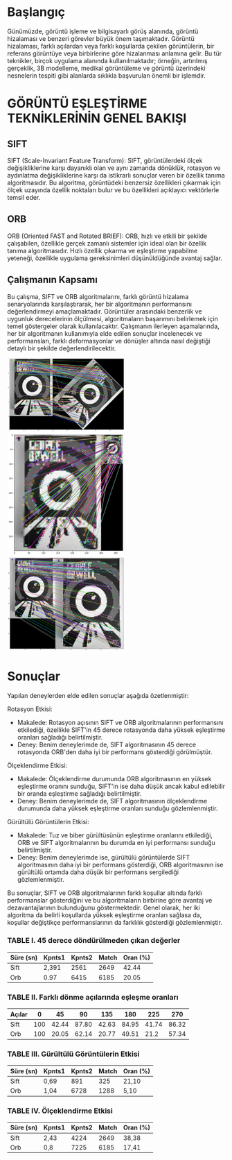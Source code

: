 # Başlangıç

Günümüzde, görüntü işleme ve bilgisayarlı görüş alanında, görüntü hizalaması ve benzeri görevler büyük önem taşımaktadır. Görüntü hizalaması, farklı açılardan veya farklı koşullarda çekilen görüntülerin, bir referans görüntüye veya birbirlerine göre hizalanması anlamına gelir. Bu tür teknikler, birçok uygulama alanında kullanılmaktadır; örneğin, artırılmış gerçeklik, 3B modelleme, medikal görüntüleme ve görüntü üzerindeki nesnelerin tespiti gibi alanlarda sıklıkla başvurulan önemli bir işlemdir.

# GÖRÜNTÜ EŞLEŞTİRME TEKNİKLERİNİN GENEL BAKIŞI

## SIFT
SIFT (Scale-Invariant Feature Transform): SIFT, görüntülerdeki ölçek değişikliklerine karşı dayanıklı olan ve aynı zamanda dönüklük, rotasyon ve aydınlatma değişikliklerine karşı da istikrarlı sonuçlar veren bir özellik tanıma algoritmasıdır. Bu algoritma, görüntüdeki benzersiz özellikleri çıkarmak için ölçek uzayında özellik noktaları bulur ve bu özellikleri açıklayıcı vektörlerle temsil eder.

## ORB
ORB (Oriented FAST and Rotated BRIEF): ORB, hızlı ve etkili bir şekilde çalışabilen, özellikle gerçek zamanlı sistemler için ideal olan bir özellik tanıma algoritmasıdır. Hızlı özellik çıkarma ve eşleştirme yapabilme yeteneği, özellikle uygulama gereksinimleri düşünüldüğünde avantaj sağlar.

## Çalışmanın Kapsamı
Bu çalışma, SIFT ve ORB algoritmalarını, farklı görüntü hizalama senaryolarında karşılaştırarak, her bir algoritmanın performansını değerlendirmeyi amaçlamaktadır. Görüntüler arasındaki benzerlik ve uygunluk derecelerinin ölçülmesi, algoritmaların başarımını belirlemek için temel göstergeler olarak kullanılacaktır.
Çalışmanın ilerleyen aşamalarında, her bir algoritmanın kullanımıyla elde edilen sonuçlar incelenecek ve performansları, farklı deformasyonlar ve dönüşler altında nasıl değiştiği detaylı bir şekilde değerlendirilecektir.
<div style="display: inline-block;">
  <img src="outputs/sift-45.png" alt="Image Description" width="270" height="auto">
  <img src="outputs/sift-salt-100.png" alt="Image Description" width="270" height="auto">
  <img src="outputs/scaled-sift.png" alt="Image Description" width="270" height="auto">
</div>

# Sonuçlar
Yapılan deneylerden elde edilen sonuçlar aşağıda özetlenmiştir:

Rotasyon Etkisi:

- Makalede: Rotasyon açısının SIFT ve ORB algoritmalarının performansını etkilediği, özellikle SIFT'in 45 derece rotasyonda daha yüksek eşleştirme oranları sağladığı belirtilmiştir.
- Deney: Benim deneylerimde de, SIFT algoritmasının 45 derece rotasyonda ORB'den daha iyi bir performans gösterdiği görülmüştür.

Ölçeklendirme Etkisi:

- Makalede: Ölçeklendirme durumunda ORB algoritmasının en yüksek eşleştirme oranını sunduğu, SIFT'in ise daha düşük ancak kabul edilebilir bir oranda eşleştirme sağladığı belirtilmiştir.
- Deney: Benim deneylerimde de, SIFT algoritmasının ölçeklendirme durumunda daha yüksek eşleştirme oranları sunduğu gözlemlenmiştir.

Gürültülü Görüntülerin Etkisi:

- Makalede: Tuz ve biber gürültüsünün eşleştirme oranlarını etkilediği, ORB ve SIFT algoritmalarının bu durumda en iyi performansı sunduğu belirtilmiştir.
- Deney: Benim deneylerimde ise, gürültülü görüntülerde SIFT algoritmasının daha iyi bir performans gösterdiği, ORB algoritmasının ise gürültülü ortamda daha düşük bir performans sergilediği gözlemlenmiştir.

Bu sonuçlar, SIFT ve ORB algoritmalarının farklı koşullar altında farklı performanslar gösterdiğini ve bu algoritmaların birbirine göre avantaj ve dezavantajlarının bulunduğunu göstermektedir. Genel olarak, her iki algoritma da belirli koşullarda yüksek eşleştirme oranları sağlasa da, koşullar değiştikçe performanslarının da farklılık gösterdiği gözlemlenmiştir.

### TABLE I. 45 derece döndürülmeden çıkan değerler

| Süre (sn) | Kpnts1 | Kpnts2 | Match | Oran (%) |
|-----------|--------|--------|-------|----------|
| Sift      | 2,391  | 2561   | 2649  | 42.44    |
| Orb       | 0.97   | 6415   | 6185  | 20.05    |

### TABLE II. Farklı dönme açılarında eşleşme oranları

| Açılar | 0   | 45   | 90   | 135  | 180  | 225  | 270  |
|--------|-----|------|------|------|------|------|------|
| Sift   | 100 | 42.44| 87.80| 42.63| 84.95| 41.74| 86.32|
| Orb    | 100 | 20.05| 62.14| 20.77| 49.51| 21.2 | 57.34|


### TABLE III. Gürültülü Görüntülerin Etkisi

| Süre (sn) | Kpnts1 | Kpnts2 | Match | Oran (%) |
|-----------|--------|--------|-------|----------|
| Sift      | 0,69   | 891    | 325   | 21,10    |
| Orb       | 1,04   | 6728   | 1288  | 5,10     |

### TABLE IV. Ölçeklendirme Etkisi

| Süre (sn) | Kpnts1 | Kpnts2 | Match | Oran (%) |
|-----------|--------|--------|-------|----------|
| Sift      | 2,43   | 4224   | 2649  | 38,38    |
| Orb       | 0,8    | 7225   | 6185  | 17,41    |